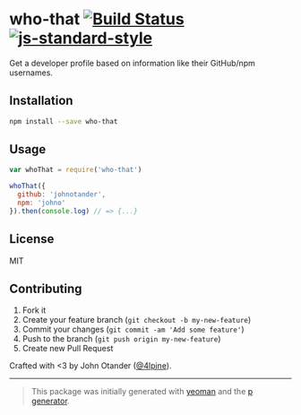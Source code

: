 # who-that [![Build Status](https://secure.travis-ci.org/johnotander/who-that.svg?branch=master)](https://travis-ci.org/johnotander/who-that) [![js-standard-style](https://img.shields.io/badge/code%20style-standard-brightgreen.svg?style=flat)](https://github.com/feross/standard)

Get a developer profile based on information like their GitHub/npm usernames.

## Installation

```bash
npm install --save who-that
```

## Usage

```javascript
var whoThat = require('who-that')

whoThat({
  github: 'johnotander',
  npm: 'johno'
}).then(console.log) // => {...}
```

## License

MIT

## Contributing

1. Fork it
2. Create your feature branch (`git checkout -b my-new-feature`)
3. Commit your changes (`git commit -am 'Add some feature'`)
4. Push to the branch (`git push origin my-new-feature`)
5. Create new Pull Request

Crafted with <3 by John Otander ([@4lpine](https://twitter.com/4lpine)).

***

> This package was initially generated with [yeoman](http://yeoman.io) and the [p generator](https://github.com/johnotander/generator-p.git).
